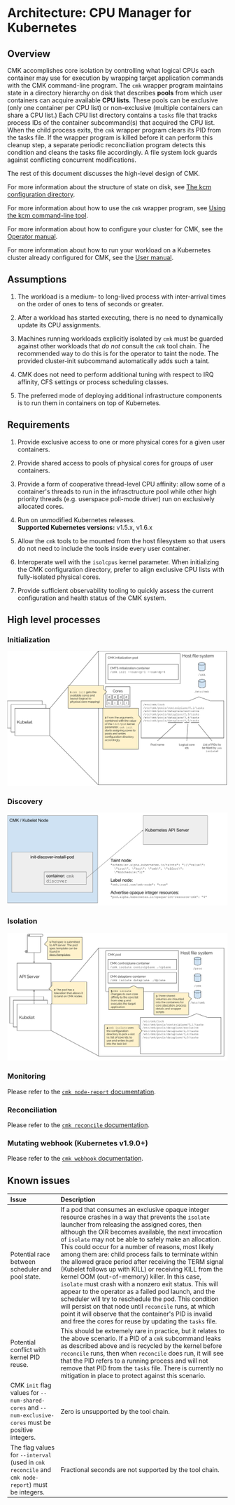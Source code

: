 # Architecture: CPU Manager for Kubernetes

## Overview

CMK accomplishes core isolation by controlling what logical CPUs each
container may use for execution by wrapping target application commands
with the CMK command-line program. The `cmk` wrapper program maintains
state in a directory hierarchy on disk that describes **pools** from
which user containers can acquire available **CPU lists**. These pools
can be exclusive (only one container per CPU list) or non-exclusive
(multiple containers can share a CPU list.) Each CPU list directory
contains a `tasks` file that tracks process IDs of the container
subcommand(s) that acquired the CPU list. When the child process exits,
the `cmk` wrapper program clears its PID from the tasks file. If the
wrapper program is killed before it can perform this cleanup step, a
separate periodic reconciliation program detects this condition and cleans
the tasks file accordingly. A file system lock guards against conflicting
concurrent modifications.

The rest of this document discusses the high-level design of CMK.

For more information about the structure of state on disk, see
[The kcm configuration directory][doc-config].

For more information about how to use the `cmk` wrapper program, see
[Using the kcm command-line tool][doc-cli].

For more information about how to configure your cluster for CMK, see the
[Operator manual][doc-operator].

For more information about how to run your workload on a Kubernetes
cluster already configured for CMK, see the
[User manual][doc-user].

## Assumptions

1. The workload is a medium- to long-lived process with inter-arrival
   times on the order of ones to tens of seconds or greater.

1. After a workload has started executing, there is no need to
   dynamically update its CPU assignments.

1. Machines running workloads explicitly isolated by `cmk` must be guarded
   against other workloads that _do not_ consult the `cmk` tool chain.
   The recommended way to do this is for the operator to taint the node.
   The provided cluster-init subcommand automatically adds such a taint.

1. CMK does not need to perform additional tuning with respect to IRQ
   affinity, CFS settings or process scheduling classes.

1. The preferred mode of deploying additional infrastructure components
   is to run them in containers on top of Kubernetes.

## Requirements

1. Provide exclusive access to one or more physical cores for a given
   user containers.

1. Provide shared access to pools of physical cores for groups of
   user containers.

1. Provide a form of cooperative thread-level CPU affinity: allow some
   of a container's threads to run in the infrasctructure pool while
   other high priority threads (e.g. userspace poll-mode driver) run on
   exclusively allocated cores.

1. Run on unmodified Kubernetes releases.  
   **Supported Kubernetes versions:** v1.5.x, v1.6.x

1. Allow the `cmk` tools to be mounted from the host filesystem
   so that users do not need to include the tools inside every user
   container.

1. Interoperate well with the `isolcpus` kernel parameter. When
   initializing the CMK configuration directory, prefer to align
   exclusive CPU lists with fully-isolated physical cores.

1. Provide sufficient observability tooling to quickly assess the
   current configuration and health status of the CMK system.

## High level processes

### Initialization

![CMK init](images/cmk-init.svg)

### Discovery

![CMK discover](images/cmk-discover.svg)

### Isolation

![CMK isolate](images/cmk-isolate.svg)

### Monitoring

Please refer to the [`cmk node-report` documentation][cmk-node-report].

### Reconciliation

Please refer to the [`cmk reconcile` documentation][cmk-reconcile].

### Mutating webhook (Kubernetes v1.9.0+)

Please refer to the [`cmk webhook` documentation][cmk-webhook].

## Known issues

| Issue                      | Description                                    |
| :------------------------- | :--------------------------------------------- |
| Potential race between scheduler and pool state. | If a pod that consumes an exclusive opaque integer resource crashes in a way that prevents the `isolate` launcher from releasing the assigned cores, then although the OIR becomes available, the next invocation of `isolate` may not be able to safely make an allocation. This could occur for a number of reasons, most likely among them are: child process fails to terminate within the allowed grace period after receiving the TERM signal (Kubelet follows up with KILL) or receiving KILL from the kernel OOM (out-of-memory) killer. In this case, `isolate` must crash with a nonzero exit status. This will appear to the operator as a failed pod launch, and the scheduler will try to reschedule the pod. This condition will persist on that node until `reconcile` runs, at which point it will observe that the container's PID is invalid and free the cores for reuse by updating the `tasks` file. |
| Potential conflict with kernel PID reuse. | This should be extremely rare in practice, but it relates to the above scenario. If a PID of a `cmk` subcommand leaks as described above and is recycled by the kernel before `reconcile` runs, then when `reconcile` does run, it will see that the PID refers to a running process and will not remove that PID from the `tasks` file. There is currently no mitigation in place to protect against this scenario. |
| CMK `init` flag values for `--num-shared-cores` and `--num-exclusive-cores` must be positive integers. | Zero is unsupported by the tool chain. |
| The flag values for `--interval` (used in `cmk reconcile` and `cmk node-report`) must be integers. | Fractional seconds are not supported by the tool chain. |

[cmk-node-report]: cli.md#cmk-node-report
[cmk-reconcile]: cli.md#cmk-reconcile
[cmk-webhook]: cli.md#cmk-webhook
[doc-config]: config.md
[doc-cli]: cli.md
[doc-operator]: operator.md
[doc-user]: user.md
